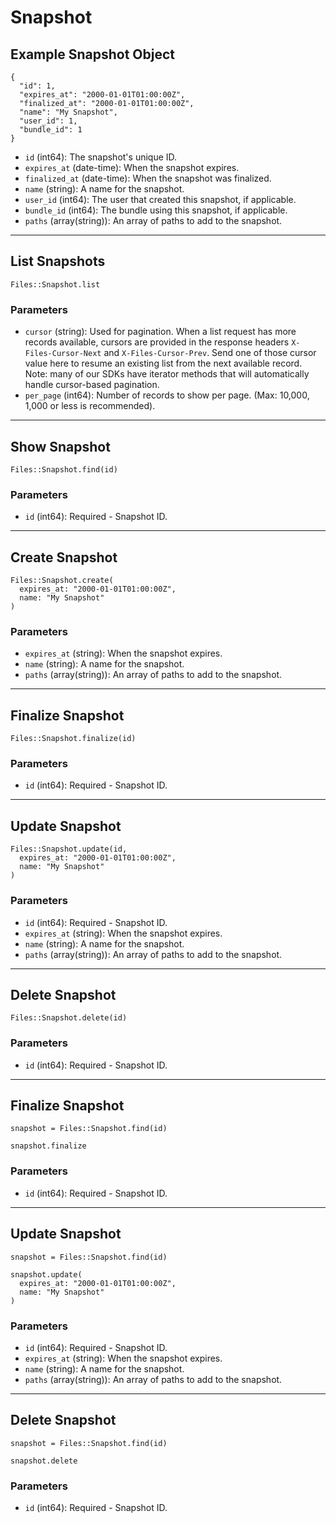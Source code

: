 # Snapshot

## Example Snapshot Object

```
{
  "id": 1,
  "expires_at": "2000-01-01T01:00:00Z",
  "finalized_at": "2000-01-01T01:00:00Z",
  "name": "My Snapshot",
  "user_id": 1,
  "bundle_id": 1
}
```

* `id` (int64): The snapshot's unique ID.
* `expires_at` (date-time): When the snapshot expires.
* `finalized_at` (date-time): When the snapshot was finalized.
* `name` (string): A name for the snapshot.
* `user_id` (int64): The user that created this snapshot, if applicable.
* `bundle_id` (int64): The bundle using this snapshot, if applicable.
* `paths` (array(string)): An array of paths to add to the snapshot.


---

## List Snapshots

```
Files::Snapshot.list
```

### Parameters

* `cursor` (string): Used for pagination.  When a list request has more records available, cursors are provided in the response headers `X-Files-Cursor-Next` and `X-Files-Cursor-Prev`.  Send one of those cursor value here to resume an existing list from the next available record.  Note: many of our SDKs have iterator methods that will automatically handle cursor-based pagination.
* `per_page` (int64): Number of records to show per page.  (Max: 10,000, 1,000 or less is recommended).


---

## Show Snapshot

```
Files::Snapshot.find(id)
```

### Parameters

* `id` (int64): Required - Snapshot ID.


---

## Create Snapshot

```
Files::Snapshot.create(
  expires_at: "2000-01-01T01:00:00Z", 
  name: "My Snapshot"
)
```

### Parameters

* `expires_at` (string): When the snapshot expires.
* `name` (string): A name for the snapshot.
* `paths` (array(string)): An array of paths to add to the snapshot.


---

## Finalize Snapshot

```
Files::Snapshot.finalize(id)
```

### Parameters

* `id` (int64): Required - Snapshot ID.


---

## Update Snapshot

```
Files::Snapshot.update(id, 
  expires_at: "2000-01-01T01:00:00Z", 
  name: "My Snapshot"
)
```

### Parameters

* `id` (int64): Required - Snapshot ID.
* `expires_at` (string): When the snapshot expires.
* `name` (string): A name for the snapshot.
* `paths` (array(string)): An array of paths to add to the snapshot.


---

## Delete Snapshot

```
Files::Snapshot.delete(id)
```

### Parameters

* `id` (int64): Required - Snapshot ID.


---

## Finalize Snapshot

```
snapshot = Files::Snapshot.find(id)

snapshot.finalize
```

### Parameters

* `id` (int64): Required - Snapshot ID.


---

## Update Snapshot

```
snapshot = Files::Snapshot.find(id)

snapshot.update(
  expires_at: "2000-01-01T01:00:00Z",
  name: "My Snapshot"
)
```

### Parameters

* `id` (int64): Required - Snapshot ID.
* `expires_at` (string): When the snapshot expires.
* `name` (string): A name for the snapshot.
* `paths` (array(string)): An array of paths to add to the snapshot.


---

## Delete Snapshot

```
snapshot = Files::Snapshot.find(id)

snapshot.delete
```

### Parameters

* `id` (int64): Required - Snapshot ID.
